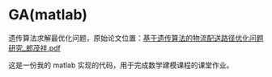 # GA(matlab)

遗传算法求解最优化问题，原始论文位置：[基于遗传算法的物流配送路径优化问题研究\_郎茂祥.pdf](./resources/基于遗传算法的物流配送路径优化问题研究_郎茂祥.pdf)

这是一份我的 matlab 实现的代码，用于完成数学建模课程的课堂作业。
